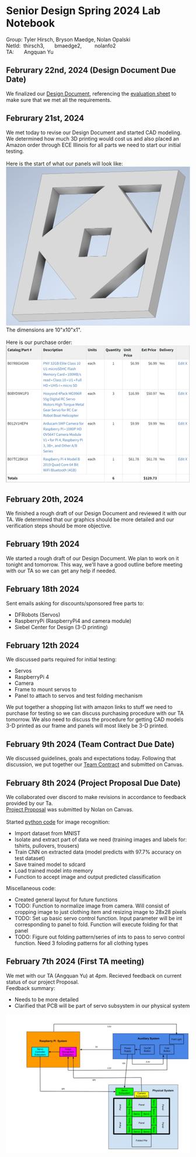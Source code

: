 # Senior Design Spring 2024 Lab Notebook
Group: Tyler Hirsch, Bryson Maedge, Nolan Opalski  
NetId: &nbsp;thirsch3, &nbsp;&nbsp;&nbsp;&nbsp;&nbsp;&nbsp;bmaedge2, &nbsp;&nbsp;&nbsp;&nbsp;&nbsp;&nbsp;&nbsp;&nbsp;nolanfo2   
TA: &nbsp;&nbsp;&nbsp;&nbsp;&nbsp;&nbsp;Angquan Yu

## Februrary 22nd, 2024 (Design Document Due Date)
We finalized our <a href="https://github.com/THirsch62/ECE-445/blob/main/Design%20Document.pdf">Design Document</a>, referencing the <a href="https://courses.engr.illinois.edu/ece445/documents/grading_rubrics/DD_evalsheet.pdf">evaluation sheet</a> to make sure that we met all the requirements.

## Februrary 21st, 2024
We met today to revise our Design Document and started CAD modeling. We determined how much 3D printing would cost us and also placed an Amazon order through ECE Illinois for all parts we need to start our initial testing.
<br><br>
Here is the start of what our panels will look like:
![Screenshot](readme_images/Panel.png)
The dimensions are 10"x10"x1".
<br><br>
Here is our purchase order:
![Screenshot](readme_images/purchase_order.png)

## February 20th, 2024
We finished a rough draft of our Design Document and reviewed it with our TA. We determined that our graphics should be more detailed and our verification steps should be more objective.

## February 19th 2024
We started a rough draft of our Design Document. We plan to work on it tonight and tomorrow. This way, we'll have a good outline before meeting with our TA so we can get any help if needed.

## February 18th 2024
Sent emails asking for discounts/sponsored free parts to:
- DFRobots (Servos)
- RaspberryPi (RaspberryPi4 and camera module)
- Siebel Center for Design (3-D printing)

## February 12th 2024
We discussed parts required for initial testing:
* Servos
* RaspberryPi 4
* Camera
* Frame to mount servos to
* Panel to attach to servos and test folding mechanism

We put together a shopping list with amazon links to stuff we need to purchase for testing so we can discuss purchasing procedure with our TA tomorrow. We also need to discuss the procedure for getting CAD models 3-D printed as our frame and panels will most likely be 3-D printed.

## February 9th 2024 (Team Contract Due Date)
We discussed guidelines, goals and expectations today. Following that discussion, we put together our <a href="https://github.com/THirsch62/ECE-445/blob/main/ECE445_Team_48_Contract.pdf">Team Contract</a> and submitted on Canvas.

## February 8th 2024 (Project Proposal Due Date)
We collaborated over discord to make revisions in accordance to feedback provided by our Ta.  
<a href="https://github.com/THirsch62/ECE-445/blob/main/Project%20Proposal.pdf">Project Proposal</a> was submitted by Nolan on Canvas.
<br><br>
Started <a href="https://github.com/THirsch62/ECE-445/tree/main/python_code">python code</a> for image recognition:
* Import dataset from MNIST
* Isolate and extract part of data we need (training images and labels for: tshirts, pullovers, trousers)
* Train CNN on extracted data (model predicts with 97.7% accuracy on test dataset)
* Save trained model to sdcard
* Load trained model into memory
* Function to accept image and output predicted classification

Miscellaneous code:
* Created general layout for future functions
* TODO: Function to normalize image from camera. Will consist of cropping image to just clothing item and resizing image to 28x28 pixels
* TODO: Set up basic servo control function. Input parameter will be int corresponding to panel to fold. Function will execute folding for that panel
* TODO: Figure out folding pattern/series of ints to pass to servo control function. Need 3 foloding patterns for all clothing types

## February 7th 2024 (First TA meeting)
We met with our TA (Angquan Yu) at 4pm. Recieved feedback on current status of our project Proposal.  
Feedback summary:  
* Needs to be more detailed
* Clarified that PCB will be part of servo subsystem in our physical system  

![Screenshot](readme_images/Block_Diagram.jpg)